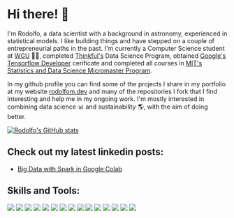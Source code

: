 # Hi there! :wave:

I'm Rodolfo, a data scientist with a background in astronomy, experienced in statistical models. I like building things and have stepped on a couple of entrepreneurial paths in the past. I'm currently a Computer Science student at [WGU](https://www.wgu.edu) 👨‍🎓, completed [Thinkful's](https://www.thinkful.com) Data Science Program, obtained [Google's Tensorflow Developer](https://www.credential.net/c25e0ea6-5e64-4876-ad3e-945ce148285f) cerificate and completed all courses in [MIT's Statistics and Data Science Micromaster Program](https://micromasters.mit.edu/ds/).

In my github profile you can find some of the projects I share in my portfolio at my website [rodolfom.dev](https://www.rodolfom.dev) and many of the repositories I fork that I find interesting and help me in my ongoing work. I'm mostly interested in combining data science 📊 and sustainability 🌎, with the aim of doing better.

[![Rodolfo's GitHub stats](https://github-readme-stats.vercel.app/api?username=verakai&hide=prs&count_private=true&show_icons=true&theme=algolia)](https://github.com/julianikulski/github-readme-stats)

## Check out my latest linkedin posts:
* [Big Data with Spark in Google Colab](https://medium.com/@rmache/big-data-with-spark-in-google-colab-7c046e24b3)

## Skills and Tools:
![](https://img.shields.io/badge/Code-Python-informational?style=flat&logo=python&logoColor=white&color=2CD4A7)
![](https://img.shields.io/badge/Code-Dart-informational?style=flat&logo=dart&logoColor=white&color=2CD4A7)
![](https://img.shields.io/badge/Code-R-informational?style=flat&logo=r&logoColor=white&color=2CD4A7)
![](https://img.shields.io/badge/Tools-PostgreSQL-informational?style=flat&logo=postgresql&logoColor=white&color=2CD4A7)
![](https://img.shields.io/badge/Frontend-HTML-informational?style=flat&logo=html5&logoColor=white&color=2CD4A7)
![](https://img.shields.io/badge/Frontend-Bootstrap-informational?style=flat&logo=bootstrap&logoColor=white&color=2CD4A7)
![](https://img.shields.io/badge/Editor-Atom-informational?style=flat&logo=atom&logoColor=white&color=2CD4A7)
![](https://img.shields.io/badge/Shell-Bash-informational?style=flat&logo=gnubash&logoColor=white&color=2CD4A7)
![](https://img.shields.io/badge/MachineLearning-Supervised-informational?style=flat&logoColor=white&color=2CD4A7)
![](https://img.shields.io/badge/MachineLearning-Unsupervised-informational?style=flat&logoColor=white&color=2CD4A7)
![](https://img.shields.io/badge/DeepLearning-PyTorchLightning-informational?style=flat&logo=pytorch&logoColor=white&color=2CD4A7)
![](https://img.shields.io/badge/NLP-HuggingFace-informational?style=flat&logoColor=white&color=2CD4A7)
![](https://img.shields.io/badge/DataViz-Plotly-informational?style=flat&logo=plotly&logoColor=white&color=2CD4A7)
![](https://img.shields.io/badge/DataViz-Seaborn-informational?style=flat&logoColor=white&color=2CD4A7)
![](https://img.shields.io/badge/DataViz-Tableau-informational?style=flat&logo=tableau&logoColor=white&color=2CD4A7)
